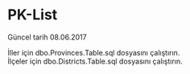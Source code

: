 # PK-List
Güncel tarih 08.06.2017

İller için dbo.Provinces.Table.sql dosyasını çalıştırın.<br />
İlçeler için dbo.Districts.Table.sql dosyasını çalıştırın.
